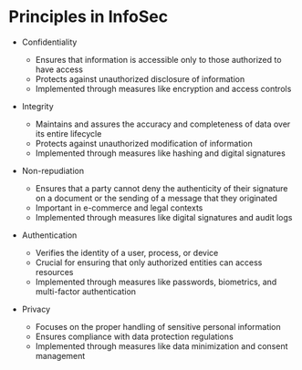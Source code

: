 # Principles in InfoSec
- Confidentiality
  - Ensures that information is accessible only to those authorized to have access
  - Protects against unauthorized disclosure of information
  - Implemented through measures like encryption and access controls

- Integrity
  - Maintains and assures the accuracy and completeness of data over its entire lifecycle
  - Protects against unauthorized modification of information
  - Implemented through measures like hashing and digital signatures

- Non-repudiation
  - Ensures that a party cannot deny the authenticity of their signature on a document or the sending of a message that they originated
  - Important in e-commerce and legal contexts
  - Implemented through measures like digital signatures and audit logs

- Authentication
  - Verifies the identity of a user, process, or device
  - Crucial for ensuring that only authorized entities can access resources
  - Implemented through measures like passwords, biometrics, and multi-factor authentication

- Privacy
  - Focuses on the proper handling of sensitive personal information
  - Ensures compliance with data protection regulations
  - Implemented through measures like data minimization and consent management
